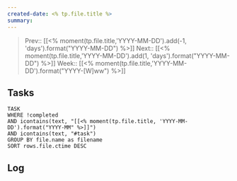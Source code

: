 ```yaml
---
created-date: <% tp.file.title %>
summary:
---
```


>Prev:: [[<% moment(tp.file.title,'YYYY-MM-DD').add(-1, 'days').format("YYYY-MM-DD") %>]]
>Next:: [[<% moment(tp.file.title,'YYYY-MM-DD').add(1, 'days').format("YYYY-MM-DD") %>]]
>Week:: [[<% moment(tp.file.title,'YYYY-MM-DD').format("YYYY-[W]ww") %>]]

## Tasks

```dataview
TASK
WHERE !completed
AND icontains(text, "[[<% moment(tp.file.title, 'YYYY-MM-DD').format("YYYY-MM" %>]]")
AND icontains(text, "#task")
GROUP BY file.name as filename
SORT rows.file.ctime DESC
```

## Log